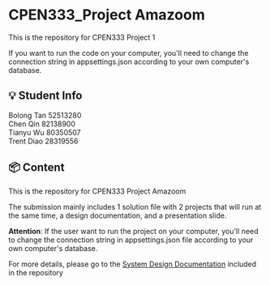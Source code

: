 # CPEN333_Project Amazoom
This is the repository for CPEN333 Project 1

If you want to run the code on your computer, you'll need to change the connection string in appsettings.json according to your own computer's database. 



## :bulb: Student Info

Bolong Tan  52513280  
Chen Qin	  82138900  
Tianyu Wu	80350507  
Trent Diao	28319556  



## :package: ​Content

This is the repository for CPEN333 Project Amazoom

The submission mainly includes 1 solution file with 2 projects that will run at the same time, a design documentation, and a presentation slide.

**Attention**: If the user want to run the project on your computer, you'll need to change the connection string in appsettings.json file according to your own computer's database.



For more details, please go to the [System Design Documentation](https://github.com/helius86/CPEN333_Project1/blob/main/CPEN333%20Group1%20Project%20Design%20Document.pdf) included in the repository
